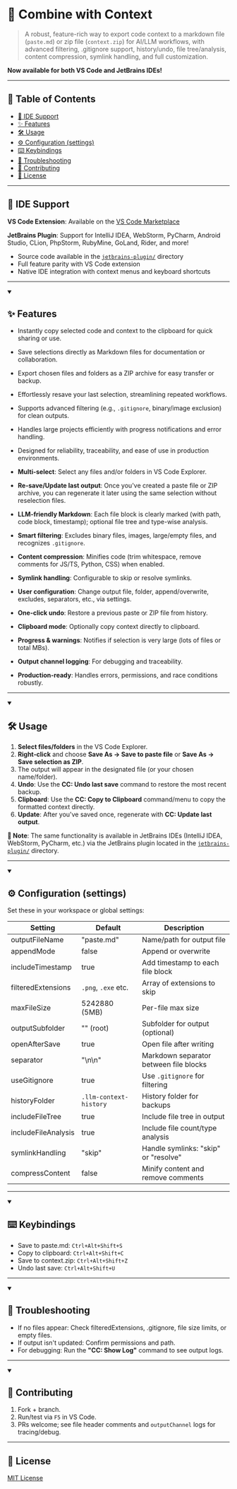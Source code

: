# 🚀 Combine with Context

> A robust, feature-rich way to export code context to a markdown file (`paste.md`) or zip file (`context.zip`) for AI/LLM workflows, with advanced filtering, .gitignore support, history/undo, file tree/analysis, content compression, symlink handling, and full customization.

**Now available for both VS Code and JetBrains IDEs!**

---

## 📑 Table of Contents

- [🎯 IDE Support](#-ide-support)
- [✨ Features](#-features)
- [🛠 Usage](#-usage)
- [⚙️ Configuration (settings)](#️-configuration-settings)
- [⌨️ Keybindings](#️-keybindings)
- [🐞 Troubleshooting](#-troubleshooting)
- [🤝 Contributing](#-contributing)
- [📜 License](#-license)

---

## 🎯 IDE Support

**VS Code Extension**: Available on the [VS Code Marketplace](https://marketplace.visualstudio.com/items?itemName=mohesu.combine-with-context)

**JetBrains Plugin**: Support for IntelliJ IDEA, WebStorm, PyCharm, Android Studio, CLion, PhpStorm, RubyMine, GoLand, Rider, and more!
- Source code available in the [`jetbrains-plugin/`](./jetbrains-plugin/) directory
- Full feature parity with VS Code extension
- Native IDE integration with context menus and keyboard shortcuts

---

<details open>
<summary><h2>✨ Features</h2></summary>

- Instantly copy selected code and context to the clipboard for quick sharing or use.
- Save selections directly as Markdown files for documentation or collaboration.
- Export chosen files and folders as a ZIP archive for easy transfer or backup.
- Effortlessly resave your last selection, streamlining repeated workflows.
- Supports advanced filtering (e.g., `.gitignore`, binary/image exclusion) for clean outputs.
- Handles large projects efficiently with progress notifications and error handling.
- Designed for reliability, traceability, and ease of use in production environments.

- **Multi-select**: Select any files and/or folders in VS Code Explorer.
- **Re-save/Update last output**: Once you've created a paste file or ZIP archive, you can regenerate it later using the same selection without reselection files.
- **LLM-friendly Markdown**: Each file block is clearly marked (with path, code block, timestamp); optional file tree and type-wise analysis.
- **Smart filtering**: Excludes binary files, images, large/empty files, and recognizes `.gitignore`.
- **Content compression**: Minifies code (trim whitespace, remove comments for JS/TS, Python, CSS) when enabled.
- **Symlink handling**: Configurable to skip or resolve symlinks.
- **User configuration**: Change output file, folder, append/overwrite, excludes, separators, etc., via settings.
- **One-click undo**: Restore a previous paste or ZIP file from history.
- **Clipboard mode**: Optionally copy context directly to clipboard.
- **Progress & warnings**: Notifies if selection is very large (lots of files or total MBs).
- **Output channel logging**: For debugging and traceability.
- **Production-ready**: Handles errors, permissions, and race conditions robustly.

</details>

---

<details open>
<summary><h2>🛠 Usage</h2></summary>

1. **Select files/folders** in the VS Code Explorer.
2. **Right‑click** and choose **Save As → Save to paste file** or **Save As → Save selection as ZIP**.
3. The output will appear in the designated file (or your chosen name/folder).
4. **Undo**: Use the **CC: Undo last save** command to restore the most recent backup.
5. **Clipboard**: Use the **CC: Copy to Clipboard** command/menu to copy the formatted context directly.
6. **Update**: After you've saved once, regenerate with **CC: Update last output**.

**📝 Note**: The same functionality is available in JetBrains IDEs (IntelliJ IDEA, WebStorm, PyCharm, etc.) via the JetBrains plugin located in the [`jetbrains-plugin/`](./jetbrains-plugin/) directory.

</details>

---

<details open>
<summary><h2>⚙️ Configuration (settings)</h2></summary>

Set these in your workspace or global settings:

| Setting             | Default                | Description                            |
| ------------------- | ---------------------- | -------------------------------------- |
| outputFileName      | "paste.md"             | Name/path for output file              |
| appendMode          | false                  | Append or overwrite                    |
| includeTimestamp    | true                   | Add timestamp to each file block       |
| filteredExtensions  | `.png`, `.exe` etc.    | Array of extensions to skip            |
| maxFileSize         | 5242880 (5MB)          | Per-file max size                      |
| outputSubfolder     | "" (root)              | Subfolder for output (optional)        |
| openAfterSave       | true                   | Open file after writing                |
| separator           | "\n\n"                 | Markdown separator between file blocks |
| useGitignore        | true                   | Use `.gitignore` for filtering         |
| historyFolder       | `.llm-context-history` | History folder for backups             |
| includeFileTree     | true                   | Include file tree in output            |
| includeFileAnalysis | true                   | Include file count/type analysis       |
| symlinkHandling     | "skip"                 | Handle symlinks: "skip" or "resolve"   |
| compressContent     | false                  | Minify content and remove comments     |

</details>

---

<details open>
<summary><h2>⌨️ Keybindings</h2></summary>

- Save to paste.md: `Ctrl+Alt+Shift+S`
- Copy to clipboard: `Ctrl+Alt+Shift+C`
- Save to context.zip: `Ctrl+Alt+Shift+Z`
- Undo last save: `Ctrl+Alt+Shift+U`

</details>

---

<details open>
<summary><h2>🐞 Troubleshooting</h2></summary>

- If no files appear: Check filteredExtensions, .gitignore, file size limits, or empty files.
- If output isn't updated: Confirm permissions and path.
- For debugging: Run the **"CC: Show Log"** command to see output logs.

</details>

---

<details open>
<summary><h2>🤝 Contributing</h2></summary>

1. Fork + branch.
2. Run/test via `F5` in VS Code.
3. PRs welcome; see file header comments and `outputChannel` logs for tracing/debug.

</details>

---

## 📜 License

[MIT License](https://github.com/mohesu/combine-with-context/blob/main/LICENSE.md)
